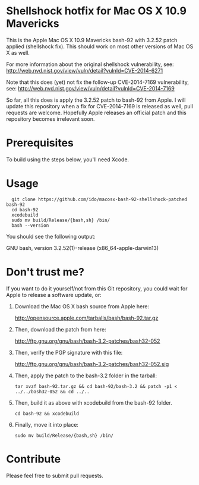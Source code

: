 Shellshock hotfix for Mac OS X 10.9 Mavericks
=============================================

This is the Apple Mac OS X 10.9 Mavericks bash-92 with 3.2.52 patch applied (shellshock fix).
This should work on most other versions of Mac OS X as well.

For more information about the original shellshock vulnerability, see:
http://web.nvd.nist.gov/view/vuln/detail?vulnId=CVE-2014-6271

Note that this does (yet) not fix the follow-up CVE-2014-7169 vulnerability, see:
http://web.nvd.nist.gov/view/vuln/detail?vulnId=CVE-2014-7169

So far, all this does is apply the 3.2.52 patch to bash-92 from Apple.  I will update this repository when a fix for CVE-2014-7169 is released as well, pull requests are welcome.  Hopefully Apple releases an official patch and this repository becomes irrelevant soon.

Prerequisites
=============

To build using the steps below, you'll need Xcode.

Usage
=====

```
  git clone https://github.com/ido/macosx-bash-92-shellshock-patched bash-92
  cd bash-92
  xcodebuild
  sudo mv build/Release/{bash,sh} /bin/
  bash --version
```

You should see the following output:

  GNU bash, version 3.2.52(1)-release (x86_64-apple-darwin13)

Don't trust me?
===============

If you want to do it yourself/not from this Git repository, you could wait for Apple to release a software update, or:

1.  Download the Mac OS X bash source from Apple here:

    http://opensource.apple.com/tarballs/bash/bash-92.tar.gz

2.  Then, download the patch from here:

    http://ftp.gnu.org/gnu/bash/bash-3.2-patches/bash32-052

3.  Then, verify the PGP signature with this file:

    http://ftp.gnu.org/gnu/bash/bash-3.2-patches/bash32-052.sig

4.  Then, apply the patch to the bash-3.2 folder in the tarball:

    ``tar xvzf bash-92.tar.gz && cd bash-92/bash-3.2 && patch -p1 < ../../bash32-052 && cd ../..``

5.  Then, build it as above with xcodebuild from the bash-92 folder.

    ``cd bash-92 && xcodebuild``

7.  Finally, move it into place:

    ``sudo mv build/Release/{bash,sh} /bin/``


Contribute
==========

Please feel free to submit pull requests.
